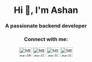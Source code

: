 <h1 align="center">Hi 👋, I'm Ashan</h1>
<h3 align="center">A passionate backend developer </h3>

<h3 align="center">Connect with me:</h3>
<p align="center">
<a href="https://twitter.com/https://twitter.com/mac9485" target="blank"><img align="center" src="https://raw.githubusercontent.com/rahuldkjain/github-profile-readme-generator/master/src/images/icons/Social/twitter.svg" alt="https://twitter.com/mac9485" height="30" width="40" /></a>
<a href="https://linkedin.com/in/https://www.linkedin.com/in/ashan-devinda-809896176" target="blank"><img align="center" src="https://raw.githubusercontent.com/rahuldkjain/github-profile-readme-generator/master/src/images/icons/Social/linked-in-alt.svg" alt="https://www.linkedin.com/in/ashan-devinda-809896176" height="30" width="40" /></a>
<a href="https://fb.com/https://www.facebook.com/ashan004" target="blank"><img align="center" src="https://raw.githubusercontent.com/rahuldkjain/github-profile-readme-generator/master/src/images/icons/Social/facebook.svg" alt="https://www.facebook.com/ashan004" height="30" width="40" /></a>
<a href="https://discord.gg/https://discord.gg/bV2hzQY4" target="blank"><img align="center" src="https://raw.githubusercontent.com/rahuldkjain/github-profile-readme-generator/master/src/images/icons/Social/discord.svg" alt="https://discord.gg/bV2hzQY4" height="30" width="40" /></a>
</p>


